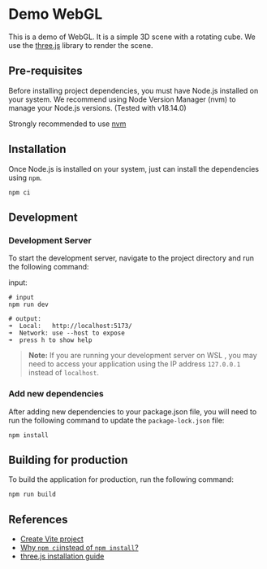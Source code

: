 # Demo WebGL

This is a demo of WebGL. It is a simple 3D scene with a rotating cube. We use the [three.js](https://threejs.org/) library to render the scene.

## Pre-requisites

Before installing project dependencies, you must have Node.js installed on your system. We recommend using Node Version Manager (nvm) to manage your Node.js versions. (Tested with v18.14.0)

Strongly recommended to use [nvm](https://github.com/nvm-sh/nvm)

## Installation
Once Node.js is installed on your system, just can install the dependencies using `npm`.

```shell
npm ci
```

## Development

### Development Server

To start the development server, navigate to the project directory and run the following command:

input:
```shell
# input
npm run dev
```

```shell
# output:
➜  Local:   http://localhost:5173/
➜  Network: use --host to expose
➜  press h to show help
```

> **Note:** If you are running your development server on WSL , you may need to access your application using the IP address `127.0.0.1` instead of `localhost`.

### Add new dependencies

After adding new dependencies to your package.json file, you will need to run the following command to update the `package-lock.json` file:

```shell
npm install
```

## Building for production

To build the application for production, run the following command:

```shell
npm run build
```

## References

- [Create Vite project](https://vitejs.dev/guide/#scaffolding-your-first-vite-project)
- [Why `npm ci`instead of `npm install`?](https://stackoverflow.com/questions/48524417/should-the-package-lock-json-file-be-added-to-gitignore)
- [three.js installation guide](https://threejs.org/docs/index.html#manual/en/introduction/Installation)